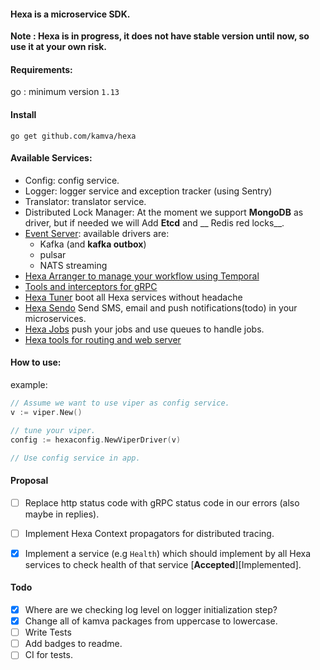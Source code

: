 #### Hexa is a microservice SDK.

__Note : Hexa is in progress, it does not have stable version until now, so use it at your own risk.__

#### Requirements:

go : minimum version `1.13`

#### Install

```
go get github.com/kamva/hexa
```

#### Available Services:

- Config: config service.
- Logger: logger service and exception tracker (using Sentry)
- Translator: translator service.
- Distributed Lock Manager: At the moment we support __MongoDB__ as driver, but if needed we will Add __Etcd__ and  __
  Redis red locks__.
- [Event Server](http://github.com/kamva/hexa-event):  available drivers are:
    - Kafka (and __kafka outbox__)
    - pulsar
    - NATS streaming
- [Hexa Arranger to manage your workflow using Temporal](https://github.com/Kamva/hexa-arranger)
- [Tools and interceptors for gRPC](https://github.com/Kamva/hexa-rpc)
- [Hexa Tuner](https://github.com/Kamva/hexa-tuner) boot all Hexa services without headache
- [Hexa Sendo](https://github.com/Kamva/hexa-sendo) Send SMS, email and push notifications(todo) in your
  microservices.
- [Hexa Jobs](https://github.com/Kamva/hexa-job) push your jobs and use queues to handle jobs.
- [Hexa tools for routing and web server](https://github.com/Kamva/hexa-echo)

#### How to use:

example:

```go
// Assume we want to use viper as config service.
v := viper.New()

// tune your viper.
config := hexaconfig.NewViperDriver(v)

// Use config service in app.
```

#### Proposal

- [ ] Replace http status code with gRPC status code in our errors (also maybe in replies).

- [ ] Implement Hexa Context propagators for distributed tracing.

- [x] Implement a service (e.g `Health`) which should implement by all Hexa services to check health of that
  service [**Accepted**][Implemented].

#### Todo

- [x] Where are we checking log level on logger initialization step?
- [x] Change all of kamva packages from uppercase to lowercase.
- [ ] Write Tests
- [ ] Add badges to readme.
- [ ] CI for tests.
